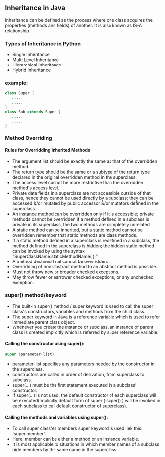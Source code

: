 ## Inheritance in Java

Inheritance can be defined as the process where one class acquires the properties (methods and fields) of another. It is also known as IS-A relationship.
### Types of Inheritance in Python
  - Single Inheritance
  - Multi Level Inheritance
  - Hierarchical Inheritance
  - Hybrid Inheritance

### example:
```Java
class Super {
   .....
   .....
}
class Sub extends Super {
   .....
   .....
}
```
### Method Overriding

#### Rules for Overridding Inherited Methods
- The argument list should be exactly the same as that of the overridden method.
- The return type should be the same or a subtype of the return type declared in the original overridden method in the superclass.
- The access level cannot be more restrictive than the overridden method's access level. 
- Private data fields in a superclass are not accessible outside of that class, hence they cannot be used directly by a subclass; they can be accessed &/or mutated by public accessor &/or mutators defined in the superclass.
- An instance method can be overridden only if it is accessible; private methods cannot be overridden if a method defined in a subclass is private in its superclass, the two methods are completely unrelated
- A static method can be inherited, but a static method cannot be overridden remember that static methods are class methods.
- If a static method defined in a superclass is redefined in a subclass, the method defined in the superclass is hidden; the hidden static method can be invoked by using the syntax “SuperClassName.staticMethodName( );”
- A method declared final cannot be overridden.
- Overridding of non-abstract method to an abstract method is possible.
- Must not throw new or broader checked exceptions.
- May throw fewer or narrower checked exceptions, or any unchecked exception.


### super() method/keyword

  - The built-in super() method / super keyword is used to call the super class's constructors, variables and methods from the child class.
  - The super keyword in Java is a reference variable which is used to refer immediate parent class object. 
  - Whenever you create the instance of subclass, an instance of parent class is created implicitly which is referred by super reference variable.

  #### Calling the constructor using super():
  ```Java
  super (parameter-list);
  ```
  - parameter-list specifies any parameters needed by the constructor in the superclass.
  - constructors are called in order of derivation, from superclass to subclass.
  - super(…) must be the first statement executed in a subclass’ constructor.
  - If super(…) is not used, the default constructor of each superclass will be executed(Implicitly default form of super ( super() ) will be invoked in each subclass to call default constructor of superclass). 

  #### Calling the methods and variables using super():
  - To call super class'es members super keyword is used liek this: 'super.member'.
  - Here, member can be either a method or an instance variable.
  - It is most applicable to situations in which member names of a subclass hide members by the same name in the superclass.

